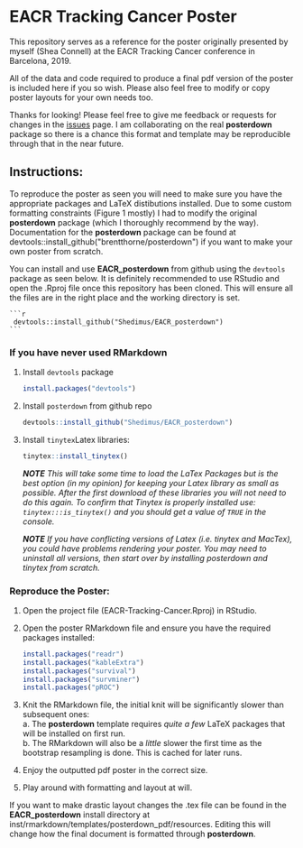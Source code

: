 # EACR Tracking Cancer Poster
This repository serves as a reference for the poster originally presented by myself (Shea Connell) at the EACR Tracking Cancer conference in Barcelona, 2019. 

All of the data and code required to produce a final pdf version of the poster is included here if you so wish. Please also feel free to modify or copy poster layouts for your own needs too. 

Thanks for looking! Please feel free to give me feedback or requests for changes in the [issues](https://github.com/Shedimus/EACR_posterdown/issues) page. I am collaborating on the real **posterdown** package so there is a chance this format and template may be reproducible through that in the near future.

## Instructions:

To reproduce the poster as seen you will need to make sure you have the appropriate packages and LaTeX distibutions installed. Due to some custom formatting constraints (Figure 1 mostly) I had to modify the original **posterdown** package (which I thoroughly recommend by the way). Documentation for the **posterdown** package can be found at devtools::install_github("brentthorne/posterdown") if you want to make your own poster from scratch. 

You can install and use **EACR_posterdown** from github using the `devtools` package as seen below. It is definitely recommended to use RStudio and open the .Rproj file once this repository has been cloned. This will ensure all the files are in the right place and the working directory is set.

    ```r
     devtools::install_github("Shedimus/EACR_posterdown")
    ```

### If you have never used RMarkdown

1. Install `devtools` package

    ```r
    install.packages("devtools")
    ```

2. Install `posterdown` from github repo

    ```r
   devtools::install_github("Shedimus/EACR_posterdown")
    ```

3. Install `tinytex`Latex libraries:

    ```r
    tinytex::install_tinytex()
    ```

    _**NOTE** This will take some time to load the LaTex Packages but is the best option (in my opinion) for keeping your Latex library as small as possible. After the first download of these libraries you will not need to do this again. To confirm that Tinytex is properly installed use: `tinytex:::is_tinytex()` and you should get a value of `TRUE` in the console._
    
    _**NOTE** If you have conflicting versions of Latex (i.e. tinytex and MacTex), you could have problems rendering your poster. You may need to uninstall all versions, then start over by installing posterdown and tinytex from scratch._ 
    
### Reproduce the Poster:
1. Open the project file (EACR-Tracking-Cancer.Rproj) in RStudio. 

2. Open the poster RMarkdown file and ensure you have the required packages installed:
    
    ```r
    install.packages("readr")
    install.packages("kableExtra")
    install.packages("survival")
    install.packages("survminer")
    install.packages("pROC")
    ```
 3. Knit the RMarkdown file, the initial knit will be significantly slower than subsequent ones:  
    a. The **posterdown** template requires _quite a few_ LaTeX packages that will be installed on first run.  
    b. The RMarkdown will also be a _little_ slower the first time as the bootstrap resampling is done. This is cached for later runs.  

4. Enjoy the outputted pdf poster in the correct size.

5. Play around with formatting and layout at will. 

If you want to make drastic layout changes the .tex file can be found in the **EACR_posterdown** install directory at inst/rmarkdown/templates/posterdown_pdf/resources. Editing this will change how the final document is formatted through **posterdown**.
